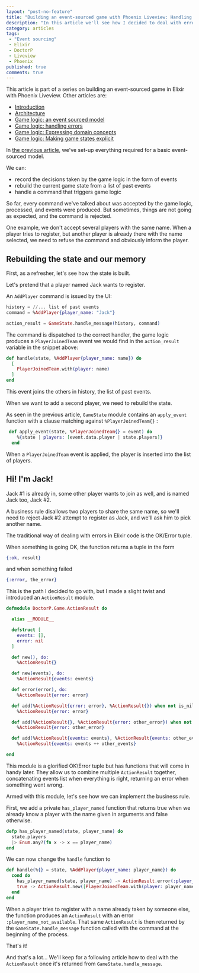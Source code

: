 ```yaml
---
layout: "post-no-feature"
title: "Building an event-sourced game with Phoenix Liveview: Handling errors"
description: "In this article we'll see how I decided to deal with errors in the event-sourced model for a game."
category: articles
tags:
 - "Event sourcing"
 - Elixir
 - DoctorP
 - Liveview
 - Phoenix
published: true
comments: true
---
```


<div class="series">
    <p>This article is part of a series on building an event-sourced game in Elixir with Phoenix Liveview. Other articles are:</p>
    <ul>
        <li><a href="/articles/phoenix-liveview-event-sourced-game-intro">Introduction</a></li>
        <li><a href="/articles/phoenix-liveview-event-sourced-game-architecture">Architecture</a></li>
        <li><a href="/articles/phoenix-liveview-event-sourced-game-event-sourced-model">Game logic: an event sourced model</a></li>
        <li><a href="/articles/phoenix-liveview-event-sourced-game-handling-errors">Game logic: handling errors</a></li>
        <li><a href="/articles/phoenix-liveview-event-sourced-game-expressing-domain-concepts-in-code">Game logic: Expressing domain concepts</a></li>
        <li><a href="/articles/phoenix-liveview-event-sourced-game-making-game-states-explicit">Game logic: Making game states explicit</a></li>
    </ul>
</div>

In [the previous article](/articles/phoenix-liveview-event-sourced-game-event-sourced-model), we've set-up everything required for a basic event-sourced model.

We can:
* record the decisions taken by the game logic in the form of events
* rebuild the current game state from a list of past events
* handle a command that triggers game logic

So far, every command we've talked about was accepted by the game logic, processed, and events were produced. But sometimes, things are not going as expected, and the command is rejected.

One example, we don't accept several players with the same name. When a player tries to register, but another player is already there with the name selected, we need to refuse the command and obviously inform the player.

## Rebuilding the state and our memory
First, as a refresher, let's see how the state is built.

Let's pretend that a player named Jack wants to register.

An `AddPlayer` command is issued by the UI:

```elixir
history = //... list of past events
command = %AddPlayer{player_name: "Jack"}

action_result = GameState.handle_message(history, command)
```

The command is dispatched to the correct handler, the game logic produces a `PlayerJoinedTeam` event we would find in the `action_result` variable in the snippet above:

```elixir
def handle(state, %AddPlayer{player_name: name}) do
  [
    PlayerJoinedTeam.with(player: name)
  ]
end
```

This event joins the others in history, the list of past events.

When we want to add a second player, we need to rebuild the state.

As seen in the previous article, `GameState` module contains an `apply_event` function with a clause matching against `%PlayerJoinedTeam{}` :

```elixir
 def apply_event(state, %PlayerJoinedTeam{} = event) do
    %{state | players: [event.data.player | state.players]}
  end
```
When a `PlayerJoinedTeam` event is applied, the player is inserted into the list of players.

## Hi! I'm Jack!

Jack #1 is already in, some other player wants to join as well, and is named Jack too, Jack #2.

A business rule disallows two players to share the same name, so we'll need to reject Jack #2 attempt to register as Jack, and we'll ask him to pick another name.

The traditional way of dealing with errors in Elixir code is the OK/Error tuple.

When something is going OK, the function returns a tuple in the form 

```elixir
{:ok, result}
```

and when something failed

```elixir
{:error, the_error}
```

This is the path I decided to go with, but I made a slight twist and introduced an `ActionResult` module.

```elixir
defmodule DoctorP.Game.ActionResult do

  alias __MODULE__

  defstruct [
    events: [],
    error: nil
  ]

  def new(), do:
    %ActionResult{}

  def new(events), do:
    %ActionResult{events: events}

  def error(error), do:
    %ActionResult{error: error}

  def add(%ActionResult{error: error}, %ActionResult{}) when not is_nil(error), do:
    %ActionResult{error: error}

  def add(%ActionResult{}, %ActionResult{error: other_error}) when not is_nil(other_error), do:
    %ActionResult{error: other_error}

  def add(%ActionResult{events: events}, %ActionResult{events: other_events}), do:
    %ActionResult{events: events ++ other_events}

end
```

This module is a glorified OK\Error tuple but has functions that will come in handy later. They allow us to combine multiple `ActionResult` together, concatenating events list when everything is right, returning an error when something went wrong.

Armed with this module, let's see how we can implement the business rule.

First, we add a private `has_player_named` function that returns true when we already know a player with the name given in arguments and false otherwise.

```elixir
defp has_player_named(state, player_name) do
  state.players
  |> Enum.any?(fn x -> x == player_name)
end
```

We can now change the `handle` function to

```elixir
def handle(%{} = state, %AddPlayer{player_name: player_name}) do
  cond do
    has_player_named(state, player_name) -> ActionResult.error(:player_name_not_available)
    true -> ActionResult.new([PlayerJoinedTeam.with(player: player_name)])
  end
end
```

When a player tries to register with a name already taken by someone else, the function produces an `ActionResult` with an error `:player_name_not_available`. That same `ActionResult` is then returned by the `GameState.handle_message` function called with the command at the beginning of the process. 

That's it!

And that's a lot... We'll keep for a following article how to deal with the `ActionResult` once it's returned from `GameState.handle_message`.